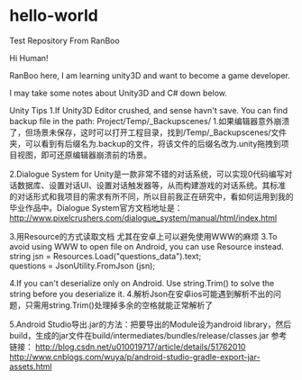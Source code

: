 ﻿# hello-world
Test Repository From RanBoo

Hi Human!

RanBoo here, I am learning unity3D and want to become a game developer.

I may take some notes about Unity3D and C# down below.

Unity Tips
1.If Unity3D Editor crushed, and sense havn't save. You can find backup file in the path: Project/Temp/_Backupscenes/
1.如果编辑器意外崩溃了，但场景未保存，这时可以打开工程目录，找到/Temp/_Backupscenes/文件夹，可以看到有后缀名为.backup的文件，将该文件的后缀名改为.unity拖拽到项目视图，即可还原编辑器崩溃前的场景。

2.Dialogue System for Unity是一款非常不错的对话系统，可以实现0代码编写对话数据库、设置对话UI、设置对话触发器等，从而构建游戏的对话系统。其标准的对话形式和我项目的需求有所不同，所以目前我正在研究中，看如何运用到我的毕业作品中。Dialogue System官方文档地址是：http://www.pixelcrushers.com/dialogue_system/manual/html/index.html

3.用Resource的方式读取文档 尤其在安卓上可以避免使用WWW的麻烦
3.To avoid using WWW to open file on Android, you can use Resource instead.
string jsn = Resources.Load<TextAsset>("questions_data").text;  
questions = JsonUtility.FromJson<Questions> (jsn);

4.If you can't deserialize only on Android. Use string.Trim() to solve the string before you deserialize it.
4.解析Json在安卓ios可能遇到解析不出的问题，只需用string.Trim()处理掉多余的空格就能正常解析了

5.Android Studio导出.jar的方法：把要导出的Module设为android library，然后build，生成的jar文件在build/intermediates/bundles/release/classes.jar
参考链接： 
http://blog.csdn.net/u010019717/article/details/51762010
http://www.cnblogs.com/wuya/p/android-studio-gradle-export-jar-assets.html
